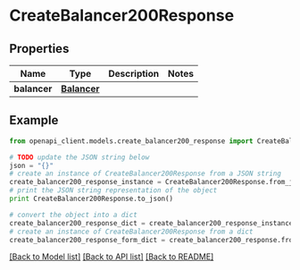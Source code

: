 # CreateBalancer200Response


## Properties
Name | Type | Description | Notes
------------ | ------------- | ------------- | -------------
**balancer** | [**Balancer**](Balancer.md) |  | 

## Example

```python
from openapi_client.models.create_balancer200_response import CreateBalancer200Response

# TODO update the JSON string below
json = "{}"
# create an instance of CreateBalancer200Response from a JSON string
create_balancer200_response_instance = CreateBalancer200Response.from_json(json)
# print the JSON string representation of the object
print CreateBalancer200Response.to_json()

# convert the object into a dict
create_balancer200_response_dict = create_balancer200_response_instance.to_dict()
# create an instance of CreateBalancer200Response from a dict
create_balancer200_response_form_dict = create_balancer200_response.from_dict(create_balancer200_response_dict)
```
[[Back to Model list]](../README.md#documentation-for-models) [[Back to API list]](../README.md#documentation-for-api-endpoints) [[Back to README]](../README.md)


